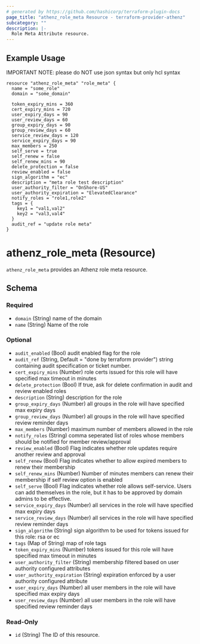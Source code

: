 ```yaml
---
# generated by https://github.com/hashicorp/terraform-plugin-docs
page_title: "athenz_role_meta Resource - terraform-provider-athenz"
subcategory: ""
description: |-
  Role Meta Attribute resource.
---
```


## Example Usage

IMPORTANT NOTE: please do NOT use json syntax but only hcl syntax

```hcl
resource "athenz_role_meta" "role_meta" {
  name = "some_role"
  domain = "some_domain"

  token_expiry_mins = 360
  cert_expiry_mins = 720
  user_expiry_days = 90
  user_review_days = 60
  group_expiry_days = 90
  group_review_days = 60
  service_review_days = 120
  service_expiry_days = 90
  max_members = 250
  self_serve = true
  self_renew = false
  self_renew_mins = 90
  delete_protection = false
  review_enabled = false
  sign_algorithm = "ec"
  description = "meta role test description"
  user_authority_filter = "OnShore-US"
  user_authority_expiration = "ElevatedClearance"
  notify_roles = "role1,role2"
  tags = {
    key1 = "val1,val2"
    key2 = "val3,val4"
  }
  audit_ref = "update role meta"
}
```

# athenz_role_meta (Resource)

`athenz_role_meta` provides an Athenz role meta resource.

<!-- schema generated by tfplugindocs -->
## Schema

### Required

- `domain` (String) name of the domain
- `name` (String) Name of the role

### Optional

- `audit_enabled` (Bool) audit enabled flag for the role
- `audit_ref` (String, Default = "done by terraform provider")  string containing audit specification or ticket number.
- `cert_expiry_mins` (Number) role certs issued for this role will have specified max timeout in minutes
- `delete_protection` (Bool) If true, ask for delete confirmation in audit and review enabled roles
- `description` (String) description for the role
- `group_expiry_days` (Number) all groups in the role will have specified max expiry days
- `group_review_days` (Number) all groups in the role will have specified review reminder days
- `max_members` (Number) maximum number of members allowed in the role
- `notify_roles` (String) comma seperated list of roles whose members should be notified for member review/approval
- `review_enabled` (Bool) Flag indicates whether role updates require another review and approval
- `self_renew` (Bool) Flag indicates whether to allow expired members to renew their membership
- `self_renew_mins` (Number) Number of minutes members can renew their membership if self review option is enabled
- `self_serve` (Bool) Flag indicates whether role allows self-service. Users can add themselves in the role, but it has to be approved by domain admins to be effective.
- `service_expiry_days` (Number) all services in the role will have specified max expiry days
- `service_review_days` (Number) all services in the role will have specified review reminder days
- `sign_algorithm` (String) sign algorithm to be used for tokens issued for this role: rsa or ec
- `tags` (Map of String) map of role tags
- `token_expiry_mins` (Number) tokens issued for this role will have specified max timeout in minutes
- `user_authority_filter` (String) membership filtered based on user authority configured attributes
- `user_authority_expiration` (String) expiration enforced by a user authority configured attribute
- `user_expiry_days` (Number) all user members in the role will have specified max expiry days
- `user_review_days` (Number) all user members in the role will have specified review reminder days

### Read-Only

- `id` (String) The ID of this resource.
